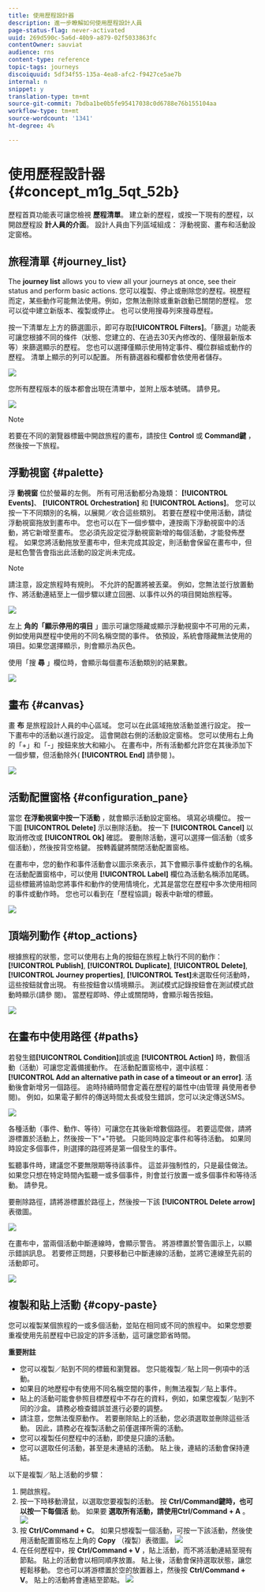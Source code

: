 ```yaml
---
title: 使用歷程設計器
description: 進一步瞭解如何使用歷程設計人員
page-status-flag: never-activated
uuid: 269d590c-5a6d-40b9-a879-02f5033863fc
contentOwner: sauviat
audience: rns
content-type: reference
topic-tags: journeys
discoiquuid: 5df34f55-135a-4ea8-afc2-f9427ce5ae7b
internal: n
snippet: y
translation-type: tm+mt
source-git-commit: 7bdba1be0b5fe95417038c0d6788e76b155104aa
workflow-type: tm+mt
source-wordcount: '1341'
ht-degree: 4%

---
```



# 使用歷程設計器 {#concept_m1g_5qt_52b}

歷程首頁功能表可讓您檢視 **歷程清單**。 建立新的歷程，或按一下現有的歷程，以開啟歷程設 **計人員的介面**。 設計人員由下列區域組成： 浮動視窗、畫布和活動設定窗格。

## 旅程清單 {#journey_list}

The **journey list** allows you to view all your journeys at once, see their status and perform basic actions. 您可以複製、停止或刪除您的歷程。視歷程而定，某些動作可能無法使用。例如，您無法刪除或重新啟動已關閉的歷程。 您可以從中建立新版本、複製或停止。 也可以使用搜尋列來搜尋歷程。

按一下清單左上方的篩選圖示，即可存取&#x200B;**[!UICONTROL Filters]**。「篩選」功能表可讓您根據不同的條件（狀態、您建立的、在過去30天內修改的、僅限最新版本等）來篩選顯示的歷程。 您也可以選擇僅顯示使用特定事件、欄位群組或動作的歷程。 清單上顯示的列可以配置。 所有篩選器和欄都會依使用者儲存。

![](../assets/journey74.png)

您所有歷程版本的版本都會出現在清單中，並附上版本號碼。 請參見[](../building-journeys/journey-versions.md)。

![](../assets/journey37.png)

>[!NOTE]
>
>若要在不同的瀏覽器標籤中開啟旅程的畫布，請按住 **Control** 或 **Command鍵** ，然後按一下旅程。

## 浮動視窗 {#palette}

浮 **動視窗** 位於螢幕的左側。 所有可用活動都分為幾類： **[!UICONTROL Events]**、 **[!UICONTROL Orchestration]** 和 **[!UICONTROL Actions]**。 您可以按一下不同類別的名稱，以展開／收合這些類別。 若要在歷程中使用活動，請從浮動視窗拖放到畫布中。 您也可以在下一個步驟中，連按兩下浮動視窗中的活動，將它新增至畫布。 您必須先設定從浮動視窗新增的每個活動，才能發佈歷程。 如果您將活動拖放至畫布中，但未完成其設定，則活動會保留在畫布中，但是紅色警告會指出此活動的設定尚未完成。

>[!NOTE]
>
>請注意，設定旅程時有規則。 不允許的配置將被丟棄。 例如，您無法並行放置動作、將活動連結至上一個步驟以建立回圈、以事件以外的項目開始旅程等。

![](../assets/journey38.png)

左上 **角的「顯示停用的項目** 」圖示可讓您隱藏或顯示浮動視窗中不可用的元素，例如使用與歷程中使用的不同名稱空間的事件。 依預設，系統會隱藏無法使用的項目。如果您選擇顯示，則會顯示為灰色。

使用「搜 **尋** 」欄位時，會顯示每個畫布活動類別的結果數。

![](../assets/palette-filter.png)

## 畫布 {#canvas}

畫 **布** 是旅程設計人員的中心區域。 您可以在此區域拖放活動並進行設定。 按一下畫布中的活動以進行設定。 這會開啟右側的活動設定窗格。 您可以使用右上角的「+」和「-」按鈕來放大和縮小。 在畫布中，所有活動都允許您在其後添加下一個步驟，但活動除外( **[!UICONTROL End]** 請參閱 [](../building-journeys/end-activity.md))。

![](../assets/journey39.png)

## 活動配置窗格 {#configuration_pane}

當您 **在浮動視窗中按一下活動** ，就會顯示活動設定窗格。 填寫必填欄位。 按一下圖 **[!UICONTROL Delete]** 示以刪除活動。 按一下 **[!UICONTROL Cancel]** 以取消修改或 **[!UICONTROL Ok]** 確認。 要刪除活動，還可以選擇一個活動（或多個活動），然後按背空格鍵。 按轉義鍵將關閉活動配置窗格。

在畫布中，您的動作和事件活動會以圖示來表示，其下會顯示事件或動作的名稱。 在活動配置窗格中，可以使用 **[!UICONTROL Label]** 欄位為活動名稱添加尾碼。 這些標籤將協助您將事件和動作的使用情境化，尤其是當您在歷程中多次使用相同的事件或動作時。 您也可以看到在「歷程協調」報表中新增的標籤。

![](../assets/journey59bis.png)

## 頂端列動作 {#top_actions}

根據旅程的狀態，您可以使用右上角的按鈕在旅程上執行不同的動作： **[!UICONTROL Publish]**, **[!UICONTROL Duplicate]**, **[!UICONTROL Delete]**, **[!UICONTROL Journey properties]**, **[!UICONTROL Test]**&#x200B;未選取任何活動時，這些按鈕就會出現。 有些按鈕會以情境顯示。 測試模式記錄按鈕會在測試模式啟動時顯示(請參 [](../building-journeys/testing-the-journey.md)閱)。 當歷程即時、停止或關閉時，會顯示報告按鈕。

![](../assets/journey41.png)

## 在畫布中使用路徑 {#paths}

若發生錯&#x200B;**[!UICONTROL Condition]**&#x200B;誤或逾 **[!UICONTROL Action]** 時，數個活動（活動）可讓您定義備援動作。 在活動配置窗格中，選中該框： **[!UICONTROL Add an alternative path in case of a timeout or an error]**. 活動後會新增另一個路徑。 逾時持續時間會定義在歷程的屬性中(由管理 [](../building-journeys/changing-properties.md) 員使用者參閱)。 例如，如果電子郵件的傳送時間太長或發生錯誤，您可以決定傳送SMS。

![](../assets/journey42.png)

各種活動（事件、動作、等待）可讓您在其後新增數個路徑。 若要這麼做，請將游標置於活動上，然後按一下&quot;+&quot;符號。 只能同時設定事件和等待活動。 如果同時設定多個事件，則選擇的路徑將是第一個發生的事件。

監聽事件時，建議您不要無限期等待該事件。 這並非強制性的，只是最佳做法。 如果您只想在特定時間內監聽一或多個事件，則會並行放置一或多個事件和等待活動。 請參見[](../building-journeys/event-activities.md#section_vxv_h25_pgb)。

要刪除路徑，請將游標置於路徑上，然後按一下該 **[!UICONTROL Delete arrow]** 表徵圖。

![](../assets/journey42ter.png)

在畫布中，當兩個活動中斷連線時，會顯示警告。 將游標置於警告圖示上，以顯示錯誤訊息。 若要修正問題，只要移動已中斷連線的活動，並將它連線至先前的活動即可。

![](../assets/canvas-disconnected.png)

## 複製和貼上活動 {#copy-paste}

您可以複製某個旅程的一或多個活動，並貼在相同或不同的旅程中。 如果您想要重複使用先前歷程中已設定的許多活動，這可讓您節省時間。

**重要附註**

* 您可以複製／貼到不同的標籤和瀏覽器。 您只能複製／貼上同一例項中的活動。
* 如果目的地歷程中有使用不同名稱空間的事件，則無法複製／貼上事件。
* 貼上的活動可能會參照目標歷程中不存在的資料，例如，如果您複製／貼到不同的沙盒。 請務必檢查錯誤並進行必要的調整。
* 請注意，您無法復原動作。 若要刪除貼上的活動，您必須選取並刪除這些活動。 因此，請務必在複製活動之前僅選擇所需的活動。
* 您可以複製任何歷程中的活動，即使是只讀的活動。
* 您可以選取任何活動，甚至是未連結的活動。 貼上後，連結的活動會保持連結。

以下是複製／貼上活動的步驟：

1. 開啟旅程。
1. 按一下時移動滑鼠，以選取您要複製的活動。 按 **Ctrl/Command鍵時，也可以按一下每個活** 動。 如果要 **選取所有活動，請使用Ctrl/Command + A** 。
   ![](../assets/copy-paste1.png)
1. 按 **Ctrl/Command + C**。
如果只想複製一個活動，可按一下該活動，然後使用活動配置窗格左上角的 **Copy** （複製）表徵圖。
   ![](../assets/copy-paste2.png)
1. 在任何歷程中，按 **Ctrl/Command + V** ，貼上活動，而不將活動連結至現有節點。 貼上的活動會以相同順序放置。 貼上後，活動會保持選取狀態，讓您輕鬆移動。 您也可以將游標置於空的放置器上，然後按 **Ctrl/Command + V**。 貼上的活動將會連結至節點。
   ![](../assets/copy-paste3.png)


